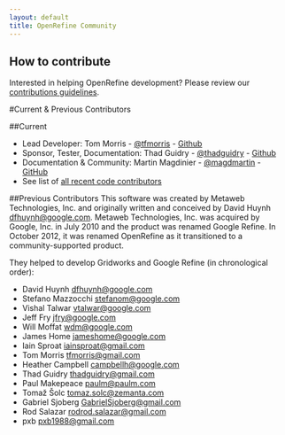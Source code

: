 ```yaml
---
layout: default
title: OpenRefine Community
---
```



## How to contribute

Interested in helping OpenRefine development? Please review our [contributions guidelines](https://github.com/OpenRefine/OpenRefine/blob/master/CONTRIBUTING.md).

#Current & Previous Contributors

##Current

* Lead Developer: Tom Morris - [@tfmorris](https://twitter.com/tfmorris) - [Github](https://github.com/tfmorris)
* Sponsor, Tester, Documentation: Thad Guidry - [@thadguidry](http://twitter.com/thadguidry) - [Github](https://github.com/thadguidry)
* Documentation & Community: Martin Magdinier - [@magdmartin](http://twitter.com/magdmartin) - [GitHub](https://github.com/magdmartin)
* See list of [all recent code contributors ](https://github.com/OpenRefine/OpenRefine/graphs/contributors)



##Previous Contributors
This software was created by Metaweb Technologies, Inc. and originally written and conceived by David Huynh <dfhuynh@google.com>. Metaweb Technologies, Inc. was acquired by Google, Inc. in July 2010 and the product was renamed Google Refine. In October 2012, it was renamed OpenRefine as it transitioned to a community-supported product.

They helped to develop Gridworks and Google Refine (in chronological order):

- David Huynh <dfhuynh@google.com>
- Stefano Mazzocchi <stefanom@google.com>
- Vishal Talwar <vtalwar@google.com> 
- Jeff Fry <jfry@google.com>
- Will Moffat <wdm@google.com>
- James Home <jameshome@google.com>
- Iain Sproat <iainsproat@gmail.com>
- Tom Morris <tfmorris@gmail.com>
- Heather Campbell <campbellh@google.com>
- Thad Guidry <thadguidry@gmail.com>
- Paul Makepeace <paulm@paulm.com>
- Tomaž Šolc <tomaz.solc@zemanta.com>
- Gabriel Sjoberg <GabrielSjoberg@gmail.com>
- Rod Salazar <rodrod.salazar@gmail.com>
- pxb <pxb1988@gmail.com>

